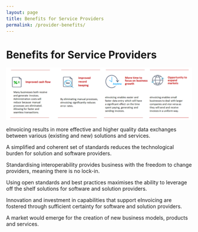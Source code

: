 ```yaml
---
layout: page
title: Benefits for Service Providers
permalink: /provider-benefits/
---
```


# Benefits for Service Providers

![Small Business](/images/SMALL_BUSINESS_BENEFITS.PNG)

eInvoicing results in more effective and higher quality data exchanges between various (existing and new) solutions and services.

A simplified and coherent set of standards reduces the technological burden for solution and software providers.

Standardising interoperability provides business with the freedom to change providers, meaning there is no lock-in. 

Using open standards and best practices maximises the ability to leverage off the shelf solutions for software and solution providers.

Innovation and investment in capabilities that support eInvoicing are fostered through sufficient certainty for software and solution providers.

A market would emerge for the creation of new business models, products and services.
